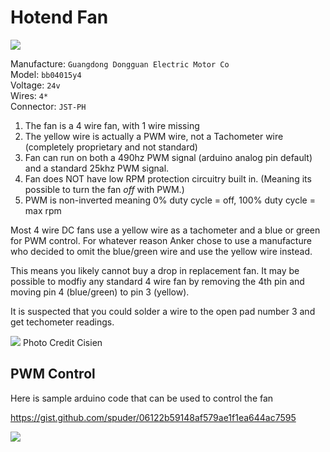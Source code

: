 # Hotend Fan

![](https://user-images.githubusercontent.com/242382/227745308-f34a1ea8-7dc7-4f1d-949e-ccab0c5ac17a.png)

Manufacture: `Guangdong Dongguan Electric Motor Co`  
Model: `bb04015y4`  
Voltage: `24v`  
Wires: `4*`  
Connector: `JST-PH`


1. The fan is a 4 wire fan, with 1 wire missing
2. The yellow wire is actually a PWM wire, not a Tachometer wire (completely proprietary and not standard)
3. Fan can run on both a 490hz PWM signal (arduino analog pin default) and a standard 25khz PWM signal. 
4. Fan does NOT have low RPM protection circuitry built in. (Meaning its possible to turn the fan _off_ with PWM.)
5. PWM is non-inverted meaning 0% duty cycle = off, 100% duty cycle = max rpm


Most 4 wire DC fans use a yellow wire as a tachometer and a blue or green for PWM control. For whatever reason Anker chose to use a manufacture who decided to omit the blue/green wire and use the yellow wire instead. 

This means you likely cannot buy a drop in replacement fan. It may be possible to modfiy any standard 4 wire fan by removing the 4th pin and moving pin 4 (blue/green) to pin 3 (yellow). 


It is suspected that you could solder a wire to the open pad number 3 and get techometer readings. 


![](https://user-images.githubusercontent.com/242382/227745812-547f4ba0-86cc-48eb-a090-1afa482aebb5.png) Photo Credit Cisien


## PWM Control

Here is sample arduino code that can be used to control the fan

https://gist.github.com/spuder/06122b59148af579ae1f1ea644ac7595

![](https://user-images.githubusercontent.com/242382/227745246-be13c852-2589-4b57-bca2-d9821cebf20c.png)